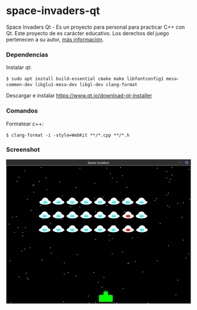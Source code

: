 # space-invaders-qt
Space Invaders Qt - Es un proyecto para personal para practicar C++ con Qt.
Este proyecto de es carácter educativo. Los derechos del juego pertenecen a su autor, [más información](https://es.wikipedia.org/wiki/Space_Invaders).

### Dependencias

Instalar qt:
```
$ sudo apt install build-essential cmake make libfontconfig1 mesa-common-dev libglu1-mesa-dev libgl-dev clang-format
```

Descargar e instalar https://www.qt.io/download-qt-installer


### Comandos

Formatear c++:
```
$ clang-format -i -style=WebKit **/*.cpp **/*.h
```

### Screenshot

![](screenshot/space-invaders.png)
